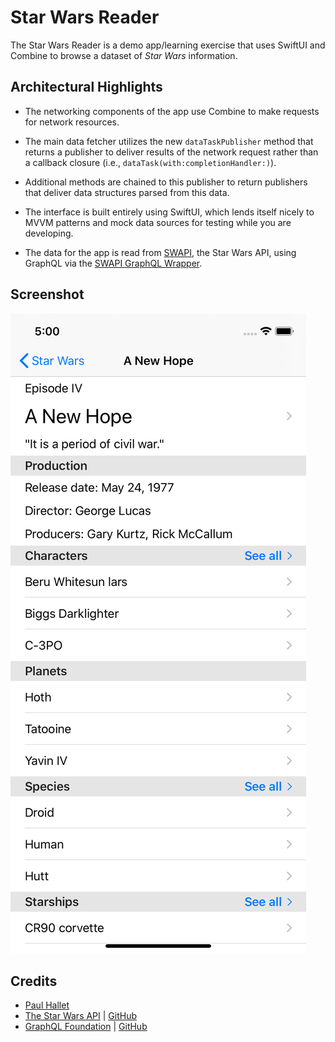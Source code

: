 # Star Wars Reader

The Star Wars Reader is a demo app/learning exercise that uses SwiftUI and Combine to browse a dataset of _Star Wars_ information.

## Architectural Highlights

- The networking components of the app use Combine to make requests for network resources.
 - The main data fetcher utilizes the new `dataTaskPublisher` method that returns a publisher to deliver results of the network request rather than a callback closure (i.e., `dataTask(with:completionHandler:)`).
 - Additional methods are chained to this publisher to return publishers that deliver data structures parsed from this data.


- The interface is built entirely using SwiftUI, which lends itself nicely to MVVM patterns and mock data sources for testing while you are developing.

- The data for the app is read from [SWAPI](https://swapi.co), the Star Wars API, using GraphQL via the [SWAPI GraphQL Wrapper](https://github.com/graphql/swapi-graphql).

## Screenshot

![sw reader screenshot](Screenshots/swreader-screenshot.png)

## Credits

- [Paul Hallet](https://github.com/phalt)
- [The Star Wars API](https://swapi.co) | [GitHub](https://github.com/phalt/swapi)
- [GraphQL Foundation](https://graphql.org) | [GitHub](https://github.com/graphql)
